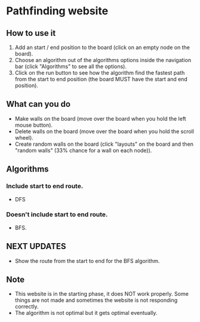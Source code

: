 # Pathfinding website

## How to use it

1. Add an start / end position to the board (click on an empty node on the board).
3. Choose an algorithm out of the algorithms options inside the navigation bar (click "Algorithms" to see all the options).
5. Click on the run button to see how the algorithm find the fastest path from the start to end position (the board MUST have the start and end position).


## What can you do
* Make walls on the board (move over the board when you hold the left mouse button).
* Delete walls on the board (move over the board when you hold the scroll wheel).
* Create random walls on the board (click "layouts" on the board and then "random walls" (33% chance for a wall on each node)).


## Algorithms

### Include start to end route.

* DFS

### Doesn't include start to end route.

* BFS.


## NEXT UPDATES

* Show the route from the start to end for the BFS algorithm.

## Note

* This website is in the starting phase, it does NOT work properly. Some things are not made and sometimes the website is not responding correctly.
* The algorithm is not optimal but it gets optimal eventually.
